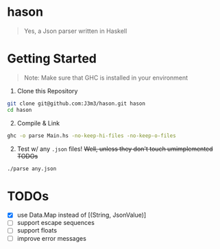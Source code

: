 # hason

> Yes, a Json parser written in Haskell

# Getting Started

> Note: Make sure that GHC is installed in your environment

1. Clone this Repository

```bash
git clone git@github.com:J3m3/hason.git hason
cd hason
```

2. Compile & Link

```bash
ghc -o parse Main.hs -no-keep-hi-files -no-keep-o-files
```

2. Test w/ any `.json` files! ~~Well, unless they don't touch umimplemented TODOs~~

```bash
./parse any.json
```

# TODOs

- [x] use Data.Map instead of [(String, JsonValue)]
- [ ] support escape sequences
- [ ] support floats
- [ ] improve error messages
